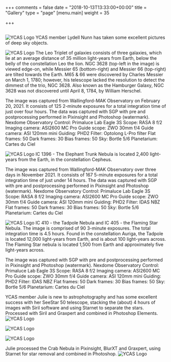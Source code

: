 +++
comments = false
date = "2018-10-13T13:33:00+00:00"
title = "Gallery"
type = "page"
[menu.main]
weight = 35

+++

## 
![YCAS Logo](../img/YCAS2018b.jpg "York County Astronomical Society")
YCAS member Lydell Nunn has taken some excellent pictures of deep sky objects. 

![YCAS Logo](../img/LN/Leo3.jpg "Leo Triplet")
The Leo Triplet of galaxies consists of three galaxies, which lie at an average distance of 35 million light-years from Earth, below the belly of the constellation Leo the lion. NGC 3628 (top-left in the image) is viewed edge-on, while Messier 65 (bottom-right) and Messier 66 (top-right) are tilted towards the Earth. M65 &amp; 66 were discovered by Charles Messier on March 1, 1780; however, his telescope lacked the resolution to detect the dimmest of the trio, NGC 3628. Also known as the Hamburger Galaxy, NGC 3628 was not discovered until April 8, 1784, by William Herschel.

The image was captured from Wallingford-MAK Observatory on February 20, 2021. It consists of 125 2-minute exposures for a total integration time of just over four hours. The data was captured with SGP with pre and postprocessing performed in Pixinsight and Photoshop (watermark).
Nexdome Observatory
Control: Primaluce Lab Eagle 3S
Scope: RASA 8 f/2
Imaging camera: ASI2600 MC Pro
Guide scope: ZWO 30mm f/4
Guide camera: ASI 120mm mini
Guiding: PHD2
Filter: Optolong L-Pro filter
Flat frames: 50
Dark frames: 30
Bias frames: 50
Sky: Bortle 5/6
Planetarium: Cartes du Ciel

![YCAS Logo](../img/LN/elephantTrunk.jpg "Elephant Trunk")
IC 1396 - The Elephant Trunk Nebula is located 2,400 light-years from the Earth, in the constellation Cepheus. 

The image was captured from Wallingford-MAK Observatory over three days in November 2021. It consists of 167 5-minute exposures for a total integration time of just under 14 hours. The data was captured with SGP with pre and postprocessing performed in Pixinsight and Photoshop (watermark).
Nexdome Observatory
Control: Primaluce Lab Eagle 3S
Scope: RASA 8 f/2
Imaging camera: ASI2600 MC Pro
Guide scope: ZWO 30mm f/4
Guide camera: ASI 120mm mini
Guiding: PHD2
Filter: IDAS NBZ
Flat frames: 50
Dark frames: 30
Bias frames: 50
Sky: Bortle 5/6
Planetarium: Cartes du Ciel

![YCAS Logo](../img/LN/tadpole.jpg "Tadpole")
IC 410 - the Tadpole Nebula and IC 405 - the Flaming Star Nebula. The image is comprised of 90 3-minute exposures. The total integration time is 4.5 hours. Found in the constellation Auriga, the Tadpole is located 12,000 light-years from Earth, and is about 100 light-years across. The Flaming Star nebula is located 1,500 from Earth and approximately five light-years across.

The image was captured with SGP with pre and postprocessing performed in Pixinsight and
Photoshop (watermark).
Nexdome Observatory
Control: Primaluce Lab Eagle 3S
Scope: RASA 8 f/2
Imaging camera: ASI2600 MC Pro
Guide scope: ZWO 30mm f/4
Guide camera: ASI 120mm mini
Guiding: PHD2
Filter: IDAS NBZ
Flat frames: 50
Dark frames: 30
Bias frames: 50
Sky: Bortle 5/6
Planetarium: Cartes du Ciel


YCAS member Julie is new to astrophotography and has some excellent success with her SeeStar 50 telescope, stacking the (about) 4 hours of images with Siril software and using Starnet to separate the stars. Processed with Siril and Graxpert and combined in Photoshop Elements.
![YCAS Logo](../img/JR/EasternVeilNebulaHaze.jpg "Eastern Veil")

![YCAS Logo](../img/JR/M27AppleCoreNebula.jpg "M27 Apple Core")

![YCAS Logo](../img/JR/NGC281PacmanNebulaCombined.jpg "NGC 281 Pacman Nebula")

Julie processed the Crab Nebula in Pixinsight, BlurXT and Graxpert, using Starnet for star removal and combined in Photoshop.
![YCAS Logo](../img/JR/M1CrabNebula3h30min.jpg "M1 Crab Nebula")
